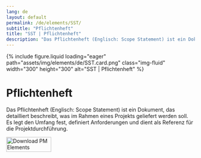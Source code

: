```yaml
---
lang: de
layout: default
permalink: /de/elements/SST/
subtitle: "Pflichtenheft"
title: "SST | Pflichtenheft"
description: "Das Pflichtenheft (Englisch: Scope Statement) ist ein Dokument, das detailliert beschreibt, was im Rahmen eines Projekts geliefert werden soll. Es legt den Umfang fest, definiert Anforderungen und dient als Referenz für die Projektdurchführung."
---
```


{% include figure.liquid loading="eager" path="assets/img/elements/de/SST.card.png" class="img-fluid" width="300" height="300" alt="SST | Pflichtenheft" %}

# Pflichtenheft

Das Pflichtenheft (Englisch: Scope Statement) ist ein Dokument, das detailliert beschreibt, was im Rahmen eines Projekts geliefert werden soll. Es legt den Umfang fest, definiert Anforderungen und dient als Referenz für die Projektdurchführung.

<a href="https://apps.apple.com/app/apple-store/id6738084498?pt=127441684&ct=website&mt=8">
  <img src="{{ "assets/img/en/appstore.png" | relative_url }}" width="120" height="40" alt="Download PM Elements">
</a>
